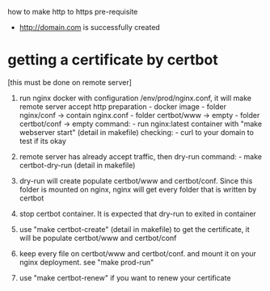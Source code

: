 how to make http to https
pre-requisite
 - http://domain.com is successfully created

# getting a certificate by certbot
[this must be done on remote server]
1. run nginx docker with configuration /env/prod/nginx.conf, it will make remote server accept http
    preparation
        - docker image
        - folder nginx/conf -> contain nginx.conf
        - folder certbot/www -> empty
        - folder certbot/conf -> empty
    command:
        - run nginx:latest container with "make webserver start" (detail in makefile)
    checking:
        - curl to your domain to test if its okay

2. remote server has already accept traffic, then dry-run
    command:
        - make certbot-dry-run (detail in makefile)

3. dry-run will create populate certbot/www and certbot/conf. Since this folder is mounted on nginx, nginx will get every folder that is written by certbot

4. stop certbot container. It is expected that dry-run to exited in container

5. use "make certbot-create" (detail in makefile) to get the certificate, it will be populate certbot/www and certbot/conf

6. keep every file on certbot/www and certbot/conf. and mount it on your nginx deployment. see "make prod-run"

7. use "make certbot-renew" if you want to renew your certificate
